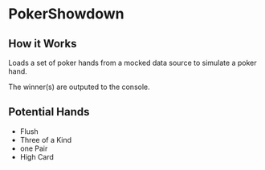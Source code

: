 # PokerShowdown
 
## How it Works
Loads a set of poker hands from a mocked data source to simulate a poker hand.

The winner(s) are outputed to the console.

## Potential Hands
- Flush
- Three of a Kind
- one Pair
- High Card
